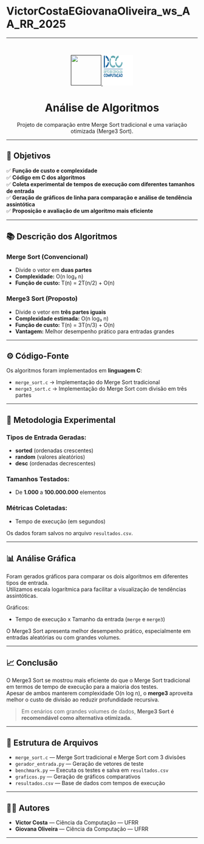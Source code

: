 # VictorCostaEGiovanaOliveira_ws_AA_RR_2025
---

<br />  
<p align="center">
  <a href="">
    <img src="https://user-images.githubusercontent.com/49700354/114078715-a61b2f00-987f-11eb-8eef-6fd7cfc17d33.png" alt="" width="80" height="80">
    <img src="https://github.com/VictorH456/MIC014Aula2-VictorC-RyanK-IgorP_UFRR_2024/blob/main/imagens/dcc.png" alt="" width="80" height="80">
  </a>
  <h1 align="center">Análise de Algoritmos</h1>
  <p align="center">
    Projeto de comparação entre Merge Sort tradicional e uma variação otimizada (Merge3 Sort).
  </p>
</p>

---

## 🎯 Objetivos

✅ **Função de custo e complexidade**  
✅ **Código em C dos algoritmos**  
✅ **Coleta experimental de tempos de execução com diferentes tamanhos de entrada**  
✅ **Geração de gráficos de linha para comparação e análise de tendência assintótica**  
✅ **Proposição e avaliação de um algoritmo mais eficiente**

---

## 📚 Descrição dos Algoritmos

### Merge Sort (Convencional)
- Divide o vetor em **duas partes**
- **Complexidade:** O(n log₂ n)
- **Função de custo:** T(n) = 2T(n/2) + O(n)

### Merge3 Sort (Proposto)
- Divide o vetor em **três partes iguais**
- **Complexidade estimada:** O(n log₃ n)
- **Função de custo:** T(n) = 3T(n/3) + O(n)
- **Vantagem:** Melhor desempenho prático para entradas grandes

---

## ⚙️ Código-Fonte

Os algoritmos foram implementados em **linguagem C**:

- `merge_sort.c` → Implementação do Merge Sort tradicional
- `merge3_sort.c` → Implementação do Merge Sort com divisão em três partes

---

## 🧪 Metodologia Experimental

### Tipos de Entrada Geradas:
- **sorted** (ordenadas crescentes)
- **random** (valores aleatórios)
- **desc** (ordenadas decrescentes)

### Tamanhos Testados:
- De **1.000** a **100.000.000** elementos

### Métricas Coletadas:
- Tempo de execução (em segundos)

Os dados foram salvos no arquivo `resultados.csv`.

---

## 📊 Análise Gráfica

Foram gerados gráficos para comparar os dois algoritmos em diferentes tipos de entrada.  
Utilizamos escala logarítmica para facilitar a visualização de tendências assintóticas.

Gráficos:
- Tempo de execução x Tamanho da entrada (`merge` e `merge3`)

O Merge3 Sort apresenta melhor desempenho prático, especialmente em entradas aleatórias ou com grandes volumes.

---

## 📈 Conclusão

O Merge3 Sort se mostrou mais eficiente do que o Merge Sort tradicional em termos de tempo de execução para a maioria dos testes.  
Apesar de ambos manterem complexidade O(n log n), o **merge3** aproveita melhor o custo de divisão ao reduzir profundidade recursiva.

> Em cenários com grandes volumes de dados, **Merge3 Sort é recomendável como alternativa otimizada.**

---

## 📁 Estrutura de Arquivos

- `merge_sort.c` — Merge Sort tradicional e Merge Sort com 3 divisões  
- `gerador_entrada.py` — Geração de vetores de teste
- `benchmark.py` — Executa os testes e salva em `resultados.csv`
- `graficos.py` — Geração de gráficos comparativos
- `resultados.csv` — Base de dados com tempos de execução

---

## 👨‍🏫 Autores

- **Victor Costa** — Ciência da Computação — UFRR  
- **Giovana Oliveira** — Ciência da Computação — UFRR
---
